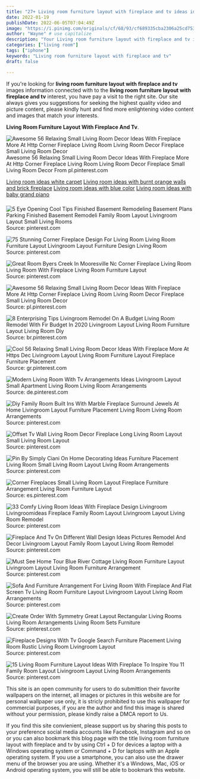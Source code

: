 ```yaml
---
title: "27+ Living room furniture layout with fireplace and tv ideas in 2022 "
date: 2022-01-19
publishDate: 2022-06-05T07:04:49Z
image: "https://i.pinimg.com/originals/cf/68/93/cf689335cba2306a25cd7535b2ea6586.jpg"
author: "Wayne" # use capitalize
description: "Your Living room furniture layout with fireplace and tv images are available. Living room furniture layout with fireplace and tv are a topic that is being searched for and liked by netizens now. You can Find and Download the Living room furniture layout with fireplace and tv files here. Find and Download all free photos and vectors."
categories: ["living room"]
tags: ["iphone"]
keywords: "Living room furniture layout with fireplace and tv"
draft: false

---
```


If you're looking for **living room furniture layout with fireplace and tv** images information connected with to the **living room furniture layout with fireplace and tv** interest, you have pay a visit to the right  site.  Our site always  gives you  suggestions  for seeking  the highest  quality video and picture  content, please kindly hunt and find more enlightening video content and images  that match your interests.

**Living Room Furniture Layout With Fireplace And Tv**. 

![Awesome 56 Relaxing Small Living Room Decor Ideas With Fireplace More At Http Corner Fireplace Living Room Living Room Decor Fireplace Small Living Room Decor](https://i.pinimg.com/originals/13/4f/e3/134fe3bafe20b2360c01f02c274a43a9.jpg "Awesome 56 Relaxing Small Living Room Decor Ideas With Fireplace More At Http Corner Fireplace Living Room Living Room Decor Fireplace Small Living Room Decor")
Awesome 56 Relaxing Small Living Room Decor Ideas With Fireplace More At Http Corner Fireplace Living Room Living Room Decor Fireplace Small Living Room Decor From pl.pinterest.com

[Living room ideas white carpet](/living-room-ideas-white-carpet/)
[Living room ideas with burnt orange walls and brick fireplace](/living-room-ideas-with-burnt-orange-walls-and-brick-fireplace/)
[Living room ideas with blue color](/living-room-ideas-with-blue-color/)
[Living room ideas with baby grand piano](/living-room-ideas-with-baby-grand-piano/)



### 

 


![5 Eye Opening Cool Tips Finished Basement Remodeling Basement Plans Parking Finished Basement Remodeli Family Room Layout Livingroom Layout Small Living Rooms](https://i.pinimg.com/474x/8c/5c/9c/8c5c9ccb4278e9f9a81aee4eab4728ef.jpg "5 Eye Opening Cool Tips Finished Basement Remodeling Basement Plans Parking Finished Basement Remodeli Family Room Layout Livingroom Layout Small Living Rooms")
Source: pinterest.com

 

![75 Stunning Corner Fireplace Design For Living Room Living Room Furniture Layout Livingroom Layout Furniture Design Living Room](https://i.pinimg.com/originals/fb/ac/52/fbac52492edd396dea3fd62f0ef88df7.jpg "75 Stunning Corner Fireplace Design For Living Room Living Room Furniture Layout Livingroom Layout Furniture Design Living Room")
Source: pinterest.com

 

![Great Room Byers Creek In Mooresville Nc Corner Fireplace Living Room Living Room With Fireplace Living Room Furniture Layout](https://i.pinimg.com/736x/3c/27/6a/3c276a4fbe821f5c35d80aa8fe12c02c--tv-placement-contemporary-family-rooms.jpg "Great Room Byers Creek In Mooresville Nc Corner Fireplace Living Room Living Room With Fireplace Living Room Furniture Layout")
Source: pinterest.com

 

![Awesome 56 Relaxing Small Living Room Decor Ideas With Fireplace More At Http Corner Fireplace Living Room Living Room Decor Fireplace Small Living Room Decor](https://i.pinimg.com/originals/13/4f/e3/134fe3bafe20b2360c01f02c274a43a9.jpg "Awesome 56 Relaxing Small Living Room Decor Ideas With Fireplace More At Http Corner Fireplace Living Room Living Room Decor Fireplace Small Living Room Decor")
Source: pl.pinterest.com

 

![8 Enterprising Tips Livingroom Remodel On A Budget Living Room Remodel With Fir Budget In 2020 Livingroom Layout Living Room Furniture Layout Living Room Diy](https://i.pinimg.com/564x/c3/58/f2/c358f28a7b44dc78bf4b0029d1612340.jpg "8 Enterprising Tips Livingroom Remodel On A Budget Living Room Remodel With Fir Budget In 2020 Livingroom Layout Living Room Furniture Layout Living Room Diy")
Source: br.pinterest.com

 

![Cool 56 Relaxing Small Living Room Decor Ideas With Fireplace More At Https Dec Livingroom Layout Living Room Furniture Layout Fireplace Furniture Placement](https://i.pinimg.com/originals/d5/1d/c9/d51dc9a76b7c9dce0aa3aa4ad7fb62cf.jpg "Cool 56 Relaxing Small Living Room Decor Ideas With Fireplace More At Https Dec Livingroom Layout Living Room Furniture Layout Fireplace Furniture Placement")
Source: gr.pinterest.com

 

![Modern Living Room With Tv Arrangements Ideas Livingroom Layout Small Apartment Living Room Living Room Arrangements](https://i.pinimg.com/originals/74/14/62/7414629c203e909356df1a38e5c96369.jpg "Modern Living Room With Tv Arrangements Ideas Livingroom Layout Small Apartment Living Room Living Room Arrangements")
Source: de.pinterest.com

 

![Diy Family Room Built Ins With Marble Fireplace Surround Jewels At Home Livingroom Layout Furniture Placement Living Room Living Room Arrangements](https://i.pinimg.com/736x/52/ac/1e/52ac1e2705d50e1156b1d1dfaf512804.jpg "Diy Family Room Built Ins With Marble Fireplace Surround Jewels At Home Livingroom Layout Furniture Placement Living Room Living Room Arrangements")
Source: pinterest.com

 

![Offset Tv Wall Living Room Decor Fireplace Long Living Room Layout Small Living Room Layout](https://i.pinimg.com/474x/9e/43/40/9e43408968393784d31776af022b3992.jpg "Offset Tv Wall Living Room Decor Fireplace Long Living Room Layout Small Living Room Layout")
Source: pinterest.com

 

![Pin By Simply Ciani On Home Decorating Ideas Furniture Placement Living Room Small Living Room Layout Living Room Arrangements](https://i.pinimg.com/originals/2c/6d/c4/2c6dc4c27ee2d34def582375c70ead3b.jpg "Pin By Simply Ciani On Home Decorating Ideas Furniture Placement Living Room Small Living Room Layout Living Room Arrangements")
Source: pinterest.com

 

![Corner Fireplaces Small Living Room Layout Fireplace Furniture Arrangement Living Room Furniture Layout](https://i.pinimg.com/originals/f6/d9/ab/f6d9ab682ffd7373434fbb7c85f631bb.jpg "Corner Fireplaces Small Living Room Layout Fireplace Furniture Arrangement Living Room Furniture Layout")
Source: es.pinterest.com

 

![33 Comfy Living Room Ideas With Fireplace Design Livingroom Livingroomideas Fireplace Family Room Layout Livingroom Layout Living Room Remodel](https://i.pinimg.com/originals/24/ed/45/24ed45cea95b94980db0618c9888edde.jpg "33 Comfy Living Room Ideas With Fireplace Design Livingroom Livingroomideas Fireplace Family Room Layout Livingroom Layout Living Room Remodel")
Source: pinterest.com

 

![Fireplace And Tv On Different Wall Design Ideas Pictures Remodel And Decor Livingroom Layout Family Room Layout Living Room Remodel](https://i.pinimg.com/originals/fa/1b/33/fa1b33ac8b1725895bd31eab14994e22.jpg "Fireplace And Tv On Different Wall Design Ideas Pictures Remodel And Decor Livingroom Layout Family Room Layout Living Room Remodel")
Source: pinterest.com

 

![Must See Home Tour Blue River Cottage Living Room Furniture Layout Livingroom Layout Living Room Furniture Arrangement](https://i.pinimg.com/originals/4b/20/d7/4b20d7adba3d13917e9a4f8eb5f40592.jpg "Must See Home Tour Blue River Cottage Living Room Furniture Layout Livingroom Layout Living Room Furniture Arrangement")
Source: pinterest.com

 

![Sofa And Furniture Arrangement For Living Room With Fireplace And Flat Screen Tv Living Room Furniture Layout Livingroom Layout Living Room Arrangements](https://i.pinimg.com/originals/52/c6/aa/52c6aac422a1cf2c90b0622bc211f1a3.jpg "Sofa And Furniture Arrangement For Living Room With Fireplace And Flat Screen Tv Living Room Furniture Layout Livingroom Layout Living Room Arrangements")
Source: pinterest.com

 

![Create Order With Symmetry Great Layout Rectangular Living Rooms Living Room Arrangements Living Room Sets Furniture](https://i.pinimg.com/564x/1a/69/9d/1a699df722d028718d9520c3417a5d8e--room-arrangement-ideas-living-room-arrangements.jpg "Create Order With Symmetry Great Layout Rectangular Living Rooms Living Room Arrangements Living Room Sets Furniture")
Source: pinterest.com

 

![Fireplace Designs With Tv Google Search Furniture Placement Living Room Rustic Living Room Livingroom Layout](https://i.pinimg.com/originals/45/84/d9/4584d9e6ad985cf9e155cc44294f68ad.jpg "Fireplace Designs With Tv Google Search Furniture Placement Living Room Rustic Living Room Livingroom Layout")
Source: pinterest.com

 

![15 Living Room Furniture Layout Ideas With Fireplace To Inspire You 11 Family Room Layout Livingroom Layout Living Room Arrangements](https://i.pinimg.com/originals/cf/68/93/cf689335cba2306a25cd7535b2ea6586.jpg "15 Living Room Furniture Layout Ideas With Fireplace To Inspire You 11 Family Room Layout Livingroom Layout Living Room Arrangements")
Source: pinterest.com

 

This site is an open community for users to do submittion their favorite wallpapers on the internet, all images or pictures in this website are for personal wallpaper use only, it is stricly prohibited to use this wallpaper for commercial purposes, if you are the author and find this image is shared without your permission, please kindly raise a DMCA report to Us.

If you find this site convienient, please support us by sharing this posts to your preference social media accounts like Facebook, Instagram and so on or you can also bookmark this blog page with the title living room furniture layout with fireplace and tv by using Ctrl + D for devices a laptop with a Windows operating system or Command + D for laptops with an Apple operating system. If you use a smartphone, you can also use the drawer menu of the browser you are using. Whether it's a Windows, Mac, iOS or Android operating system, you will still be able to bookmark this website.
